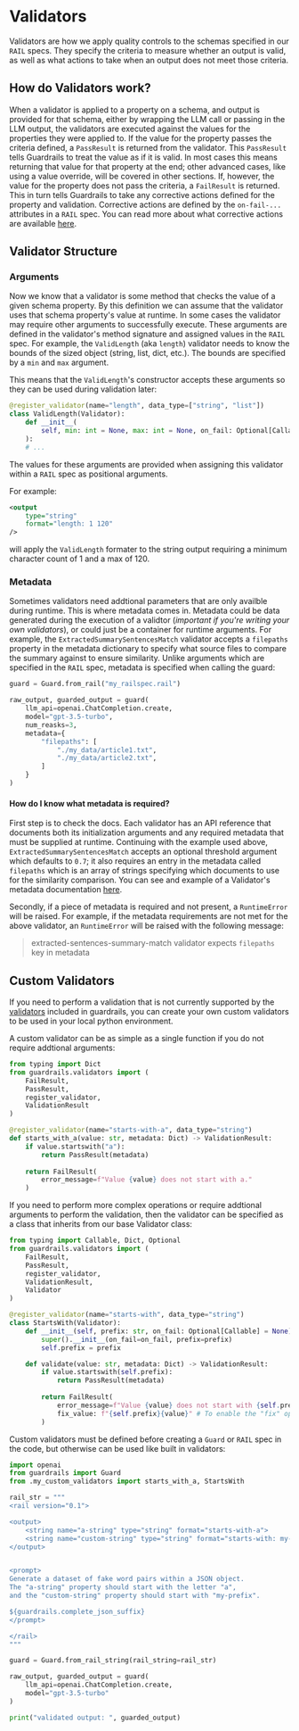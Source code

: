 # Validators

Validators are how we apply quality controls to the schemas specified in our `RAIL` specs.  They specify the criteria to measure whether an output is valid, as well as what actions to take when an output does not meet those criteria.

## How do Validators work?
When a validator is applied to a property on a schema, and output is provided for that schema, either by wrapping the LLM call or passing in the LLM output, the validators are executed against the values for the properties they were applied to.  If the value for the property passes the criteria defined, a `PassResult` is returned from the validator.  This `PassResult` tells Guardrails to treat the value as if it is valid.  In most cases this means returning that value for that property at the end; other advanced cases, like using a value override, will be covered in other sections.  If, however, the value for the property does not pass the criteria, a `FailResult` is returned.  This in turn tells Guardrails to take any corrective actions defined for the property and validation.  Corrective actions are defined by the `on-fail-...` attributes in a `RAIL` spec.  You can read more about what corrective actions are available [here](/rail/output/#specifying-corrective-actions).

## Validator Structure
### Arguments
Now we know that a validator is some method that checks the value of a given schema property.  By this definition we can assume that the validator uses that schema property's value at runtime.  In some cases the validator may require other arguments to successfully execute.  These arguments are defined in the validator's method signature and assigned values in the `RAIL` spec.  For example, the `ValidLength` (aka `length`) validator needs to know the bounds of the sized object (string, list, dict, etc.).  The bounds are specified by a `min` and `max` argument.

This means that the `ValidLength`'s constructor accepts these arguments so they can be used during validation later:
```python
@register_validator(name="length", data_type=["string", "list"])
class ValidLength(Validator):
    def __init__(
        self, min: int = None, max: int = None, on_fail: Optional[Callable] = None
    ):
    # ...
```

The values for these arguments are provided when assigning this validator within a `RAIL` spec as positional arguments.

For example:
```xml
<output
    type="string"
    format="length: 1 120"
/>
```
will apply the `ValidLength` formater to the string output requiring a minimum character count of 1 and a max of 120.

### Metadata
Sometimes validators need addtional parameters that are only availble during runtime.  This is where metadata comes in.  Metadata could be data generated during the execution of a validtor (*important if you're writing your own validators*), or could just be a container for runtime arguments.  For example, the `ExtractedSummarySentencesMatch` validator accepts a `filepaths` property in the metadata dictionary to specify what source files to compare the summary against to ensure similarity.  Unlike arguments which are specified in the `RAIL` spec, metadata is specified when calling the guard:
```python
guard = Guard.from_rail("my_railspec.rail")

raw_output, guarded_output = guard(
    llm_api=openai.ChatCompletion.create,
    model="gpt-3.5-turbo",
    num_reasks=3,
    metadata={
        "filepaths": [
            "./my_data/article1.txt",
            "./my_data/article2.txt",
        ]
    }
)
```

#### How do I know what metadata is required?
First step is to check the docs.  Each validator has an API reference that documents both its initialization arguments and any required metadata that must be supplied at runtime.  Continuing with the example used above, `ExtractedSummarySentencesMatch` accepts an optional threshold argument which defaults to `0.7`; it also requires an entry in the metadata called `filepaths` which is an array of strings specifying which documents to use for the similarity comparison.  You can see and example of a Validator's metadata documentation [here](/validation/#guardrails.validators.ExtractedSummarySentencesMatch).

Secondly, if a piece of metadata is required and not present, a `RuntimeError` will be raised.  For example, if the metadata requirements are not met for the above validator, an `RuntimeError` will be raised with the following message:

> extracted-sentences-summary-match validator expects `filepaths` key in metadata

## Custom Validators
If you need to perform a validation that is not currently supported by the [validators](/validation) included in guardrails, you can create your own custom validators to be used in your local python environment.

A custom validator can be as simple as a single function if you do not require addtional arguments:
```py
from typing import Dict
from guardrails.validators import (
    FailResult,
    PassResult,
    register_validator,
    ValidationResult
)

@register_validator(name="starts-with-a", data_type="string")
def starts_with_a(value: str, metadata: Dict) -> ValidationResult:
    if value.startswith("a"):
        return PassResult(metadata)
    
    return FailResult(
        error_message=f"Value {value} does not start with a."
    )

```

If you need to perform more complex operations or require addtional arguments to perform the validation, then the validator can be specified as a class that inherits from our base Validator class:
```py
from typing import Callable, Dict, Optional
from guardrails.validators import (
    FailResult,
    PassResult,
    register_validator,
    ValidationResult,
    Validator
)

@register_validator(name="starts-with", data_type="string")
class StartsWith(Validator):
    def __init__(self, prefix: str, on_fail: Optional[Callable] = None):
        super().__init__(on_fail=on_fail, prefix=prefix)
        self.prefix = prefix

    def validate(value: str, metadata: Dict) -> ValidationResult:
        if value.startswith(self.prefix):
            return PassResult(metadata)
        
        return FailResult(
            error_message=f"Value {value} does not start with {self.prefix}.",
            fix_value: f"{self.prefix}{value}" # To enable the "fix" option for on-fail
        )
```

Custom validators must be defined before creating a `Guard` or `RAIL` spec in the code, but otherwise can be used like built in validators:
```py
import openai
from guardrails import Guard
from .my_custom_validators import starts_with_a, StartsWith

rail_str = """
<rail version="0.1">

<output>
    <string name="a-string" type="string" format="starts-with-a">
    <string name="custom-string" type="string" format="starts-with: my-prefix">
</output>


<prompt>
Generate a dataset of fake word pairs within a JSON object.
The "a-string" property should start with the letter "a",
and the "custom-string" property should start with "my-prefix".

${guardrails.complete_json_suffix}
</prompt>

</rail>
"""

guard = Guard.from_rail_string(rail_string=rail_str)

raw_output, guarded_output = guard(
    llm_api=openai.ChatCompletion.create,
    model="gpt-3.5-turbo"
)

print("validated output: ", guarded_output)
``` 